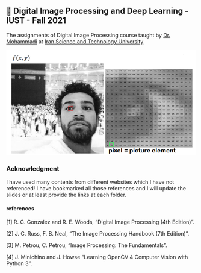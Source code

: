 ##  :dart: Digital Image Processing and Deep Learning - IUST - Fall 2021
The assignments of Digital Image Processing course taught by [Dr. Mohammadi](http://webpages.iust.ac.ir/mrmohammadi/index.html) at [Iran Science and Technology University](http://iust.ac.ir)

![](Digital%20Image%20Processing.PNG)


### Acknowledgment
I have used many contents from different websites which I have not referenced! I have bookmarked all those references and I will update the slides or at least provide the links at each folder.

#### references
[1] R. C. Gonzalez and R. E. Woods, “Digital Image Processing (4th Edition)”.

[2] J. C. Russ, F. B. Neal, “The Image Processing Handbook (7th Edition)”.

[3] M. Petrou, C. Petrou, “Image Processing: The Fundamentals”.

[4] J. Minichino and J. Howse “Learning OpenCV 4 Computer Vision with Python 3”.
